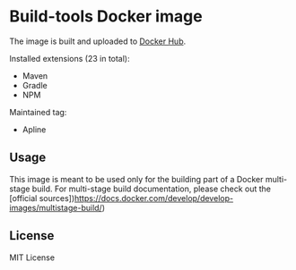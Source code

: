 # Build-tools Docker image

The image is built and uploaded to [Docker Hub](https://hub.docker.com/r/revianlabs/build--tools).

Installed extensions (23 in total):

- Maven
- Gradle
- NPM


Maintained tag:

- Apline

## Usage

This image is meant to be used only for the building part of a Docker multi-stage build. For multi-stage build documentation, please check out the [official sources])https://docs.docker.com/develop/develop-images/multistage-build/)

## License

MIT License